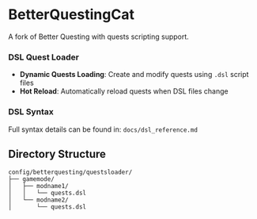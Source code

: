 BetterQuestingCat
============

A fork of Better Questing with quests scripting support.

### DSL Quest Loader
- **Dynamic Quests Loading**: Create and modify quests using `.dsl` script files
- **Hot Reload**: Automatically reload quests when DSL files change

### DSL Syntax
Full syntax details can be found in: `docs/dsl_reference.md`

## Directory Structure

```
config/betterquesting/questsloader/
├── gamemode/
│   ├── modname1/
│   │   └── quests.dsl
│   └── modname2/
│       └── quests.dsl
```
